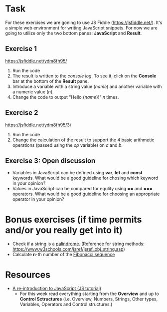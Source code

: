 # Task

For these exercises we are goning to use JS Fiddle (https://jsfiddle.net/). It's a simple web environment for writing JavaScript snippets.
For now we are going to utilize only the two bottom panes: **JavaScript** and **Result**.

## Exercise 1

https://jsfiddle.net/ydm8fh95/
1. Run the code
2. The result is written to the *console log*. To see it, click on the **Console** bar at the bottom of the **Result** pane.
3. Introduce a variable with a string value (*name*) and another variable with a numeric value (*n*).
4. Change the code to output "Hello {*name*}!" *n* times.

## Exercise 2

https://jsfiddle.net/ydm8fh95/3/
1. Run the code 
2. Change the calculation of the result to support the 4 basic arithmetic operations (passed using the *op* variable) on *a* and *b*.

## Exercise 3: Open discussion
- Variables in JavaScript can be defined using **var**, **let** and **const** keywords. What would be a good guideline for chosing which keyword in your opinion?
- Values in JavaScript can be compared for equlity using **==** and **===** operators. What would be a good guideline for choosing an appropriate operator in your opinion?

# Bonus exercises (if time permits and/or you really get into it)
- Check if a string is a [palindrome](https://www.dictionary.com/browse/palindrome). (Reference for string methods: https://www.w3schools.com/jsref/jsref_obj_string.asp)
- Calculate **n**-th number of the [Fibonacci sequence](https://www.mathsisfun.com/numbers/fibonacci-sequence.html#:~:text=It%20is%20that%20simple!,out%20the%20next%20few%20numbers%3F)

# Resources
* [A re-introduction to JavaScript (JS tutorial)](https://developer.mozilla.org/en-US/docs/Web/JavaScript/A_re-introduction_to_JavaScript)
  *  For this week read everything starting from the **Overview** and up to **Control Sctructures** (i.e. Overview, Numbers, Strings, Other types, Variables, Operators and Control structures.)
